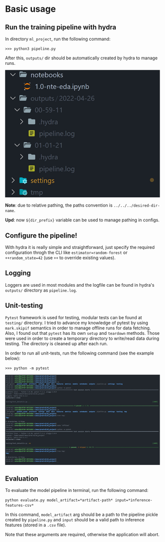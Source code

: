 # __Basic usage__

## __Run the training pipeline with hydra__
In directory `ml_project`, run the following command: 

`>>> python3 pipeline.py`

After this, `outputs/` dir should be automatically created by hydra to manage runs.

![outputs dir](./screenshots/outputs.jpg)

__Note__: due to relative pathing, the paths convention is `../../../desired-dir-name`.

__Upd__: now `${dir_prefix}` variable can be used to manage pathing in configs.

## __Configure the pipeline!__
With hydra it is really simple and straightforward, just specify the required configuration
throgh the CLI like `estimator=random-forest` or `++random_state=42` (use `++` to override existing values).

## __Logging__
Loggers are used in most modules and the logfile can be found in hydra's `outputs/` directory as `pipeline.log`.

## __Unit-testing__
`Pytest` framework is used for testing, modular tests can be found at `testing/` directory. I tried to advance
my knowledge of pytest by using `mark.skipif` semantics in order to manage offline runs for data fetching.
Also, I found out that `pytest` has its own `setup` and `teardown` methods. Those were used in order to
create a temporary directory to write/read data during testing. The directory is cleaned up after each run.

In order to run all unit-tests, run the following command (see the example below):

`>>> python -m pytest`

![running network-sensitive tests](./screenshots/network-testing.jpg)

## __Evaluation__

To evaluate the model pipeline in terminal, run the following command:

```python evaluate.py model_artifact=*artifact-path* input=*inference-features-csv*```

In this command, `model_artifact` arg should be a path to the pipeline pickle created by `pipeline.py`
and `input` should be a valid path to inference features (stored in a `.csv` file).

Note that these arguments are required, otherwise the application will abort.
